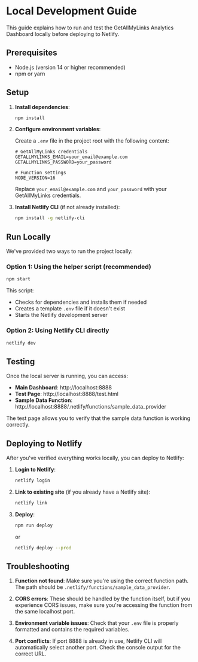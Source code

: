 # Local Development Guide

This guide explains how to run and test the GetAllMyLinks Analytics Dashboard locally before deploying to Netlify.

## Prerequisites

- Node.js (version 14 or higher recommended)
- npm or yarn

## Setup

1. **Install dependencies**:
   ```bash
   npm install
   ```

2. **Configure environment variables**:
   
   Create a `.env` file in the project root with the following content:
   ```
   # GetAllMyLinks credentials
   GETALLMYLINKS_EMAIL=your_email@example.com
   GETALLMYLINKS_PASSWORD=your_password
   
   # Function settings
   NODE_VERSION=16
   ```
   
   Replace `your_email@example.com` and `your_password` with your GetAllMyLinks credentials.

3. **Install Netlify CLI** (if not already installed):
   ```bash
   npm install -g netlify-cli
   ```

## Run Locally

We've provided two ways to run the project locally:

### Option 1: Using the helper script (recommended)

```bash
npm start
```

This script:
- Checks for dependencies and installs them if needed
- Creates a template `.env` file if it doesn't exist
- Starts the Netlify development server

### Option 2: Using Netlify CLI directly

```bash
netlify dev
```

## Testing

Once the local server is running, you can access:

- **Main Dashboard**: http://localhost:8888
- **Test Page**: http://localhost:8888/test.html
- **Sample Data Function**: http://localhost:8888/.netlify/functions/sample_data_provider

The test page allows you to verify that the sample data function is working correctly.

## Deploying to Netlify

After you've verified everything works locally, you can deploy to Netlify:

1. **Login to Netlify**:
   ```bash
   netlify login
   ```

2. **Link to existing site** (if you already have a Netlify site):
   ```bash
   netlify link
   ```

3. **Deploy**:
   ```bash
   npm run deploy
   ```
   or
   ```bash
   netlify deploy --prod
   ```

## Troubleshooting

1. **Function not found**: Make sure you're using the correct function path. The path should be `.netlify/functions/sample_data_provider`.

2. **CORS errors**: These should be handled by the function itself, but if you experience CORS issues, make sure you're accessing the function from the same localhost port.

3. **Environment variable issues**: Check that your `.env` file is properly formatted and contains the required variables.

4. **Port conflicts**: If port 8888 is already in use, Netlify CLI will automatically select another port. Check the console output for the correct URL. 